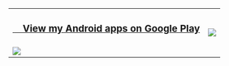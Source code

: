 <table>
    <tbody>
        <tr>
            <td rowspan=2><h3><a href="https://play.google.com/store/apps/dev?id=5462843777539313894">&nbsp;&nbsp;&nbsp;&nbsp;View my Android apps on Google Play</a></h3></td>
        </tr>
        <tr>
            <td rowspan=2><a href="https://github.com/anuraghazra/convoychat">
  <img align="center" src="https://github-readme-stats.vercel.app/api/top-langs/?username=farmerbb&hide_border=true&bg_color=f6f8fa" />
</a></td>
        </tr>
        <tr>
            <td><a href="https://github.com/anuraghazra/github-readme-stats">
  <img align="center" src="https://github-readme-stats.vercel.app/api?username=farmerbb&count_private=true&show_icons=true&hide_border=true&bg_color=ffffff" />
</a></td>
        </tr>
    </tbody>
</table>
